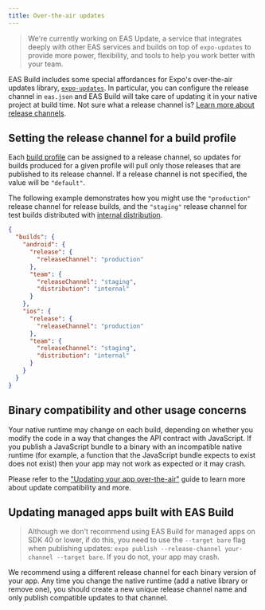 ```yaml
---
title: Over-the-air updates
---
```


> We're currently working on EAS Update, a service that integrates deeply with other EAS services and builds on top of `expo-updates` to provide more power, flexibility, and tools to help you work better with your team.

EAS Build includes some special affordances for Expo's over-the-air updates library, [`expo-updates`](/versions/latest/sdk/updates.md). In particular, you can configure the release channel in `eas.json` and EAS Build will take care of updating it in your native project at build time. Not sure what a release channel is? [Learn more about release channels](/distribution/release-channels.md).

## Setting the release channel for a build profile

Each [build profile](./eas-json.md#build-profiles) can be assigned to a release channel, so updates for builds produced for a given profile will pull only those releases that are published to its release channel. If a release channel is not specified, the value will be `"default"`.

The following example demonstrates how you might use the `"production"` release channel for release builds, and the `"staging"` release channel for test builds distributed with [internal distribution](internal-distribution.md).

```json
{
  "builds": {
    "android": {
      "release": {
        "releaseChannel": "production"
      },
      "team": {
        "releaseChannel": "staging",
        "distribution": "internal"
      }
    },
    "ios": {
      "release": {
        "releaseChannel": "production"
      },
      "team": {
        "releaseChannel": "staging",
        "distribution": "internal"
      }
    }
  }
}
```

## Binary compatibility and other usage concerns

Your native runtime may change on each build, depending on whether you modify the code in a way that changes the API contract with JavaScript. If you publish a JavaScript bundle to a binary with an incompatible native runtime (for example, a function that the JavaScript bundle expects to exist does not exist) then your app may not work as expected or it may crash.

Please refer to the ["Updating your app over-the-air"](/bare/updating-your-app.md) guide to learn more about update compatibility and more.

## Updating managed apps built with EAS Build

> Although we don't recommend using EAS Build for managed apps on SDK 40 or lower, if do this, you need to use the `--target bare` flag when publishing updates: `expo publish --release-channel your-channel --target bare`. If you do not, your app may crash.

We recommend using a different release channel for each binary version of your app. Any time you change the native runtime (add a native library or remove one), you should create a new unique release channel name and only publish compatible updates to that channel.
